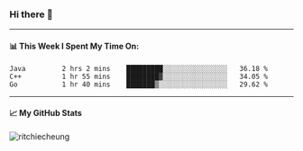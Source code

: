 ### Hi there 👋
---
#### 📊 This Week I Spent My Time On:
<!--START_SECTION:waka-->
```text
Java         2 hrs 2 mins    █████████░░░░░░░░░░░░░░░░   36.18 % 
C++          1 hr 55 mins    ████████▓░░░░░░░░░░░░░░░░   34.05 % 
Go           1 hr 40 mins    ███████▒░░░░░░░░░░░░░░░░░   29.62 % 
```
<!--END_SECTION:waka-->
---
#### 📈 My GitHub Stats
<p align="left"> <img src="https://github-readme-stats.vercel.app/api?username=ritchiecheung&show_icons=true&theme=gotham" alt="ritchiecheung" />
